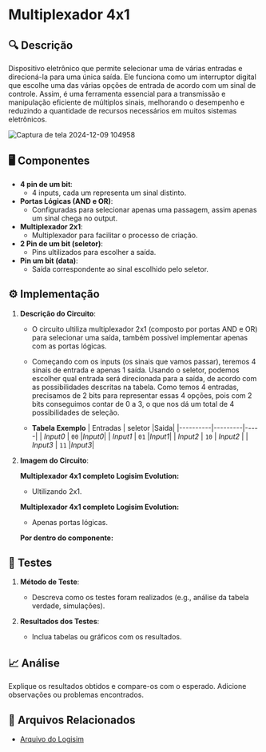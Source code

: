 # Multiplexador 4x1

## 🔍 Descrição

Dispositivo eletrônico que permite selecionar uma de várias entradas e direcioná-la para uma única saída. Ele funciona como um interruptor digital que escolhe uma das várias opções de entrada de acordo com um sinal de controle. Assim, é uma ferramenta essencial para a transmissão e manipulação eficiente de múltiplos sinais, melhorando o desempenho e reduzindo a quantidade de recursos necessários em muitos sistemas eletrônicos.

![Captura de tela 2024-12-09 104958](https://github.com/user-attachments/assets/a9cbb993-efe3-4f55-8b70-443f7e6b5b6a)

## 🖥️ Componentes

- **4 pin de um bit**:
  - 4 inputs, cada um representa um sinal distinto.
- **Portas Lógicas (AND e OR)**:
  - Configuradas para selecionar apenas uma passagem, assim apenas um sinal chega no output.
- **Multiplexador 2x1**:
  - Multiplexador para facilitar o processo de criação.
- **2 Pin de um bit (seletor)**:
  - Pins ultilizados para escolher a saída.  
- **Pin um bit (data)**:
  - Saída correspondente ao sinal escolhido pelo seletor.

## ⚙️ Implementação

1. **Descrição do Circuito**:

   - O circuito ultiliza multiplexador 2x1 (composto por portas AND e OR) para selecionar uma saída, também possivel implementar apenas com as portas lógicas.
   - Começando com os inputs (os sinais que vamos passar), teremos 4 sinais de entrada e apenas 1 saída. Usando o seletor, podemos escolher qual entrada será direcionada para a saída, de acordo com as possibilidades descritas na tabela. Como temos 4 entradas, precisamos de 2 bits para representar essas 4 opções, pois com 2 bits conseguimos contar de 0 a 3, o que nos dá um total de 4 possibilidades de seleção.
  
   - **Tabela Exemplo** 
     | Entradas | seletor |Saida| 
     |----------|---------|-----|
     | _Input0_ |  `00`   |_Input0_|
     | _Input1_ |  `01`   |_Input1_|
     | _Input2_ |  `10`   | _Input2_ |
     | _Input3_ |  `11`   |_Input3_|
     

2. **Imagem do Circuito**:
   
   **Multiplexador 4x1 completo Logisim Evolution:**
     - Ultilizando 2x1.
   
    **Multiplexador 4x1 completo Logisim Evolution:**
     - Apenas portas lógicas.
       
    **Por dentro do componente:**

## 🔬 Testes

1. **Método de Teste**:

   - Descreva como os testes foram realizados (e.g., análise da tabela verdade, simulações).

2. **Resultados dos Testes**:
   - Inclua tabelas ou gráficos com os resultados.

## 📈 Análise

Explique os resultados obtidos e compare-os com o esperado. Adicione observações ou problemas encontrados.

## 📂 Arquivos Relacionados

- [Arquivo do Logisim](../src/nome-do-arquivo.circ)
